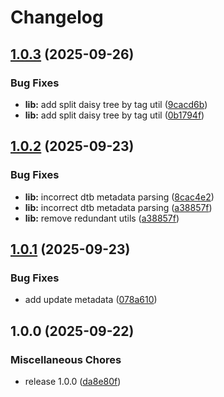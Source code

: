 # Changelog

## [1.0.3](https://github.com/clc-blind/daisy-util/compare/v1.0.2...v1.0.3) (2025-09-26)


### Bug Fixes

* **lib:** add split daisy tree by tag util ([9cacd6b](https://github.com/clc-blind/daisy-util/commit/9cacd6bfe799d8161562df82fe6de58e3f491fe5))
* **lib:** add split daisy tree by tag util ([0b1794f](https://github.com/clc-blind/daisy-util/commit/0b1794fe06f56eef4c3e98b7711ffa89f93cecf5))

## [1.0.2](https://github.com/clc-blind/daisy-util/compare/v1.0.1...v1.0.2) (2025-09-23)


### Bug Fixes

* **lib:** incorrect dtb metadata parsing ([8cac4e2](https://github.com/clc-blind/daisy-util/commit/8cac4e2f721491ec075f4c2fc65b3db1009c231d))
* **lib:** incorrect dtb metadata parsing ([a38857f](https://github.com/clc-blind/daisy-util/commit/a38857f83e933a3e4399498773b27f74a490c140))
* **lib:** remove redundant utils ([a38857f](https://github.com/clc-blind/daisy-util/commit/a38857f83e933a3e4399498773b27f74a490c140))

## [1.0.1](https://github.com/clc-blind/daisy-util/compare/v1.0.0...v1.0.1) (2025-09-23)


### Bug Fixes

* add update metadata ([078a610](https://github.com/clc-blind/daisy-util/commit/078a610c8035a1e00d71384a9eb9dc5e1f2ed9a6))

## 1.0.0 (2025-09-22)


### Miscellaneous Chores

* release 1.0.0 ([da8e80f](https://github.com/clc-blind/daisy-util/commit/da8e80f3767352ce45d34652c6044ba69f628830))
